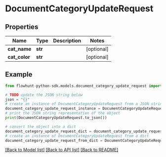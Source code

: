 # DocumentCategoryUpdateRequest


## Properties

Name | Type | Description | Notes
------------ | ------------- | ------------- | -------------
**cat_name** | **str** |  | [optional] 
**cat_color** | **str** |  | [optional] 

## Example

```python
from flowhunt-python-sdk.models.document_category_update_request import DocumentCategoryUpdateRequest

# TODO update the JSON string below
json = "{}"
# create an instance of DocumentCategoryUpdateRequest from a JSON string
document_category_update_request_instance = DocumentCategoryUpdateRequest.from_json(json)
# print the JSON string representation of the object
print(DocumentCategoryUpdateRequest.to_json())

# convert the object into a dict
document_category_update_request_dict = document_category_update_request_instance.to_dict()
# create an instance of DocumentCategoryUpdateRequest from a dict
document_category_update_request_from_dict = DocumentCategoryUpdateRequest.from_dict(document_category_update_request_dict)
```
[[Back to Model list]](../README.md#documentation-for-models) [[Back to API list]](../README.md#documentation-for-api-endpoints) [[Back to README]](../README.md)



